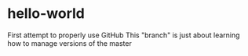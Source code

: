 # hello-world
First attempt to properly use GitHub
This "branch" is just about learning how to manage versions of the master
